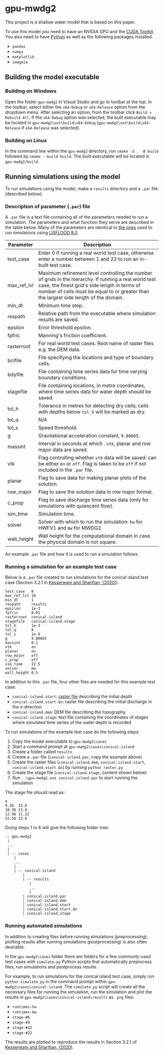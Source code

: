 # gpu-mwdg2

This project is a shallow water model that is based on this paper. 

To use this model you need to have an NVIDIA GPU and the [CUDA Toolkit](https://developer.nvidia.com/cuda-toolkit). You also need to have [Python](https://www.python.org/downloads/) as well as the following packages installed.

- `pandas`
- `numpy`
- `matplotlib`
- `imageio`

## Building the model executable

### Building on Windows

Open the folder `gpu-mwdg2` in Visual Studio and go to toolbar at the top. In the toolbar, select either the `x64-Debug` or `x64-Release` option from the dropdown menu. After selecting an option, from the toolbar click `Build > Rebuild All`. If the `x64-Debug` option was selected, the built executable may be located in `gpu-mwdg2\out\build\x64-Debug` (`gpu-mwdg2\out\build\x64-Release` if `x64-Release` was selected).

### Building on Linux

In the command line within the `gpu-mwdg2` directory, run `cmake -S . -B build` followed by `cmake --build build`. The built executable will be located in `gpu-mwdg2/build`.

## Running simulations using the model

To run simulations using the model, make a `results` directory and a `.par` file (described below).

### Description of parameter (`.par`) file

A `.par` file is a text file containing all of the parameters needed to run a simulation. The parameters and what function they serve are described in the table below. Many of the parameters are identical to [the ones](https://www.seamlesswave.com/Merewether1-1.html) used to run simulations using [LISFLOOD 8.0](https://www.seamlesswave.com/LISFLOOD8.0.html).

| Parameter   | Description |
| ------------|-------------|
| test_case 	| Enter 0 if running a real world test case, otherwise enter a number between 1 and 22 to run an in-built test case. |
| max_ref_lvl	| Maximum refinement level controlling the number of grids in the hierarchy. If running a real world test case, the finest grid's side length in terms of number of cells must be equal to or greater than the largest side length of the domain. |
| min_dt		| Minimum time step. |
| respath		| Relative path from the executable where simulation results are saved. |
| epsilon		| Error threshold epsilon. |
| fpfric 		| Manning's friction coefficient. |
| rasterroot	| For real world test cases. Root name of raster files e.g. the DEM data. |
| bcifile		| File specifying the locations and type of boundary cells. |
| bdyfile		| File containing time series data for time varying boundary conditions.   |
| stagefile	| File containing locations, in metre coordinates, where time series data for water depth should be saved. |
| tol_h		| Tolerance in metres for detecting dry cells; cells with depths below `tol_h` will be marked as dry. |
| tol_q		| N/A           |
| tol_s		| Speed threshold. |
| g			| Gravitational acceleration constant, `9.80665`.     |
| massint		| Interval in seconds at which `.vtk`, planar and row major data are saved. |
| vtk			| Flag controlling whether `vtk` data will be saved: can be either `on` or `off`. Flag is taken to be `off` if  not included in the `.par` file. |
| planar  | Flag to save data for making planar plots of the solution. |
| row_major	| Flag to save the solution data in row major format. |
| c_prop		| Flag to save discharge time series data (only for simulations with quiescent flow). |
| sim_time	| Simulation time. |
| solver		| Solver with which to run the simulation: `hw` for HWFV1 and `mw` for MWDG2. |
| wall_height	| Wall height for the computational domain in case the physical domain is not square. |

An example `.par` file and how it is used to run a simulation follows.

### Running a simulation for an example test case

Below is a `.par` file created to run simulations for the conical island test case (Section 3.2.1 in [Kesserwani and Sharifian, (2020)](https://www.sciencedirect.com/science/article/pii/S0309170820303079)).

```
test_case   0
max_ref_lvl 10
min_dt      1
respath     results
epsilon     1e-3
fpfric      0.01
rasterroot  conical-island
stagefile   conical-island.stage
tol_h       1e-3
tol_q       0
tol_s       1e-9
g           9.80665
massint     0.1
vtk         on
planar      on
row_major   off
c_prop      off
sim_time    22.5
solver      mw
wall_height 0.5
```
In addition to this `.par` file, four other files are needed for this example test case:

- `conical-island.start`: [raster file](https://support.geocue.com/ascii-raster-files-asc/) describing the initial depth
- `conical-island.start.Qx`: raster file describing the initial discharge in the x-direction
- `conical-island.dem`: DEM file describing the topography
- `conical-island.stage`: text file containing the coordinates of stages where simulated time series of the water depth is recorded

To run simulations of the example test case do the following steps:

1. Copy the model executable to `gpu-mwdg2\cases`
2. Start a command prompt at `gpu-mwdg2\cases\conical-island`
3. Create a folder called `results`
4. Create a `.par` file (`conical-island.par`, copy the example above)
5. Create the raster files (`conical-island.dem`, `conical-island.start`, `conical-island.start.Qx`) by running `python raster.py`
6. Create the stage file (`conical-island.stage`, content shown below)
7. Run `..\gpu-mwdg2.exe conical-island.par` to start running the simulation

The stage file should read as:

```
4
9.36  13.8
10.36 13.8
12.96 11.22
15.56 13.8
```

Doing steps 1 to 6 will give the following folder tree:

```
-- gpu-mwdg2
 |
 ...
 |
 | -- cases
    |
    ...
    |
    | -- conical-island
        |
        | -- results
           |
           ...
           |
        | conical-island.par
        | conical-island.dem
        | conical-island.start
        | conical-island.start.Qx
        | conical-island.stage
```

### Running automated simulations

In addition to creating files before running simulations (preprocessing), plotting results after running simulations (postprocessing) is also often desirable.

In the `gpu-mwdg2\cases` folder there are folders for a few commonly-used test cases with `simulate.py` Python scripts that automatically preprocess files, run simulations and postprocess results.

For example, to run simulations for the conical island test case, simply run `python simulate.py` in the command prompt within `gpu-mwdg2\cases\conical-island`. The `simulate.py` script will create all the necessary files for running the simulation, run the simulation and plot the results in `gpu-mwdg2\cases\conical-island\results` as `.png` files:

- `runtimes-hw`
- `runtimes-mw`
- `stage-#6`
- `stage-#9`
- `stage-#12`
- `stage-#22`

The results are plotted to reproduce the results in Section 3.2.1 of [Kesserwani and Sharifian, (2020)](https://www.sciencedirect.com/science/article/pii/S0309170820303079).
